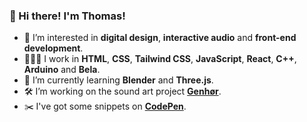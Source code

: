 ### 👋 Hi there! I'm Thomas!
- 👀 I’m interested in **digital design**, **interactive audio** and **front-end development**.
- 👨🏻‍💻 I work in **HTML**, **CSS**, **Tailwind CSS**, **JavaScript**, **React**, **C++**, **Arduino** and **Bela**.
- 🌱 I’m currently learning **Blender** and **Three.js**.
- 🛠️ I’m working on the sound art project **[Genhør](https://www.hoerbar.dk/)**.
- ✂️ I've got some snippets on **[CodePen](https://codepen.io/ThomasEgMatthiesen)**.
